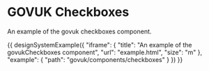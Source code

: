 ---
---
# GOVUK Checkboxes

An example of the govuk checkboxes component.

{{ designSystemExample({
"iframe": {
    "title": "An example of the govukCheckboxes component",
    "url": "example.html",
    "size": "m"
},
"example": {
    "path": "govuk/components/checkboxes"
}
}) }}

